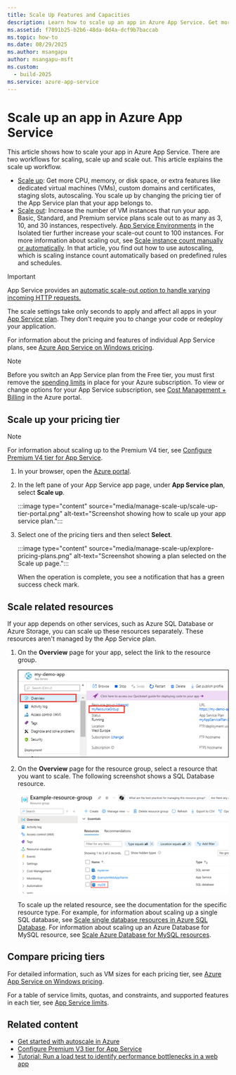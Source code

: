 ```yaml
---
title: Scale Up Features and Capacities
description: Learn how to scale up an app in Azure App Service. Get more CPU, memory, disk space, and extra features.
ms.assetid: f7091b25-b2b6-48da-8d4a-dcf9b7baccab
ms.topic: how-to
ms.date: 08/29/2025
ms.author: msangapu
author: msangapu-msft
ms.custom:
  - build-2025
ms.service: azure-app-service
---
```

# Scale up an app in Azure App Service

This article shows how to scale your app in Azure App Service. There are two workflows for scaling, scale up and scale out. This article explains the scale up workflow.

* [Scale up](https://en.wikipedia.org/wiki/Scalability#Horizontal_and_vertical_scaling): Get more CPU, memory, or disk space, or extra features
  like dedicated virtual machines (VMs), custom domains and certificates, staging slots, autoscaling. You scale up by changing the pricing tier of the
  App Service plan that your app belongs to.
* [Scale out](https://en.wikipedia.org/wiki/Scalability#Horizontal_and_vertical_scaling): Increase the number of VM instances that run your app.
  Basic, Standard, and Premium service plans scale out to as many as 3, 10, and 30 instances, respectively. [App Service Environments](environment/intro.md)
  in the Isolated tier further increase your scale-out count to 100 instances. For more information about scaling out, see
  [Scale instance count manually or automatically](/azure/azure-monitor/autoscale/autoscale-get-started). In that article, you find out how
  to use autoscaling, which is scaling instance count automatically based on predefined rules and schedules.

>[!IMPORTANT]
> App Service provides an [automatic scale-out option to handle varying incoming HTTP requests.](./manage-automatic-scaling.md)
>

The scale settings take only seconds to apply and affect all apps in your [App Service plan](../app-service/overview-hosting-plans.md).
They don't require you to change your code or redeploy your application.

For information about the pricing and features of individual App Service plans, see [Azure App Service on Windows pricing](https://azure.microsoft.com/pricing/details/web-sites/).  

> [!NOTE]
> Before you switch an App Service plan from the Free tier, you must first remove the [spending limits](https://azure.microsoft.com/pricing/spending-limits/) in place for your Azure subscription. To view or change options for your App Service subscription, see [Cost Management + Billing][azuresubscriptions] in the Azure portal.
> 
> 

<a name="scalingsharedorbasic"></a>
<a name="scalingstandard"></a>

## Scale up your pricing tier

> [!NOTE]
> For information about scaling up to the Premium V4 tier, see [Configure Premium V4 tier for App Service](app-service-configure-premium-v4-tier.md).

1. In your browser, open the [Azure portal](https://portal.azure.com).

1. In the left pane of your App Service app page, under **App Service plan**, select **Scale up**.

    :::image type="content" source="media/manage-scale-up/scale-up-tier-portal.png" alt-text="Screenshot showing how to scale up your app service plan.":::

1. Select one of the pricing tiers and then select **Select**.

    :::image type="content" source="media/manage-scale-up/explore-pricing-plans.png" alt-text="Screenshot showing a plan selected on the Scale up page.":::

    When the operation is complete, you see a notification that has a green success check mark.

<a name="ScalingSQLServer"></a>

## Scale related resources

If your app depends on other services, such as Azure SQL Database or Azure Storage, you can scale up these resources separately. These resources aren't managed by the App Service plan.

1. On the **Overview** page for your app, select the link to the resource group.
   
    ![Screenshot that shows the first step for scaling up your app's related resources.](./media/web-sites-scale/RGEssentialsLink.png)

2. On the **Overview** page for the resource group, select a resource that you want to scale. The following screenshot
   shows a SQL Database resource.
   
    ![Screenshot that shows a SQL Database resource.](./media/web-sites-scale/ResourceGroup.png)

    To scale up the related resource, see the documentation for the specific resource type. For example, for information about scaling up a single SQL database, see [Scale single database resources in Azure SQL Database](/azure/azure-sql/database/single-database-scale). For information about scaling up an Azure Database for MySQL resource, see [Scale Azure Database for MySQL resources](/azure/mysql/concepts-pricing-tiers#scale-resources).

<a name="OtherFeatures"></a>
<a name="devfeatures"></a>

## Compare pricing tiers

For detailed information, such as VM sizes for each pricing tier, see [Azure App Service on Windows pricing](https://azure.microsoft.com/pricing/details/app-service/windows/).

For a table of service limits, quotas, and constraints, and supported features in each tier, see [App Service limits](../azure-resource-manager/management/azure-subscription-service-limits.md#azure-app-service-limits).

<a name="Next Steps"></a>

## Related content

* [Get started with autoscale in Azure](/azure/azure-monitor/autoscale/autoscale-get-started)
* [Configure Premium V3 tier for App Service](app-service-configure-premium-tier.md)
* [Tutorial: Run a load test to identify performance bottlenecks in a web app](../app-testing/load-testing/tutorial-identify-bottlenecks-azure-portal.md)
<!-- LINKS -->
[vmsizes]:https://azure.microsoft.com/pricing/details/app-service/
[SQLaccountsbilling]:https://go.microsoft.com/fwlink/?LinkId=234930
[azuresubscriptions]:https://ms.portal.azure.com/#view/Microsoft_Azure_Billing/BillingMenuBlade/~/Overview

<!-- IMAGES -->
[ChooseWHP]: ./media/web-sites-scale/scale1ChooseWHP.png
[ResourceGroup]: ./media/web-sites-scale/scale10ResourceGroup.png
[ScaleDatabase]: ./media/web-sites-scale/scale11SQLScale.png
[GeoReplication]: ./media/web-sites-scale/scale12SQLGeoReplication.png
